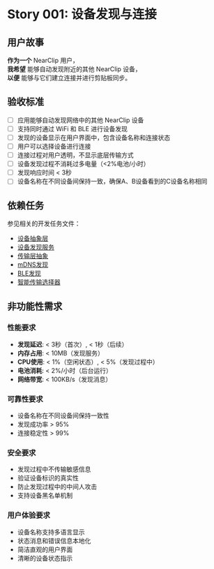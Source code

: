 # Story 001: 设备发现与连接

## 用户故事

**作为一个** NearClip 用户，  
**我希望** 能够自动发现附近的其他 NearClip 设备，  
**以便** 能够与它们建立连接并进行剪贴板同步。

## 验收标准

- [ ] 应用能够自动发现网络中的其他 NearClip 设备
- [ ] 支持同时通过 WiFi 和 BLE 进行设备发现
- [ ] 发现的设备显示在用户界面中，包含设备名称和连接状态
- [ ] 用户可以选择设备进行连接
- [ ] 连接过程对用户透明，不显示底层传输方式
- [ ] 设备发现过程不消耗过多电量（<2%电池/小时）
- [ ] 发现响应时间 < 3秒
- [ ] 设备名称在不同设备间保持一致，确保A、B设备看到的C设备名称相同

## 依赖任务

参见相关的开发任务文件：
- [设备抽象层](../tasks/0101-device-abstraction-layer.md)
- [设备发现服务](../tasks/0102-device-discovery-service.md)
- [传输层抽象](../tasks/0103-transport-abstraction.md)
- [mDNS发现](../tasks/0104-mdns-discovery.md)
- [BLE发现](../tasks/0105-ble-discovery.md)
- [智能传输选择器](../tasks/0106-intelligent-transport-selector.md)

## 非功能性需求

### 性能要求
- **发现延迟**: < 3秒（首次）, < 1秒（后续）
- **内存占用**: < 10MB（发现服务）
- **CPU使用**: < 1%（空闲状态）, < 5%（发现过程中）
- **电池消耗**: < 2%/小时（后台运行）
- **网络带宽**: < 100KB/s（发现消息）

### 可靠性要求
- 设备名称在不同设备间保持一致性
- 发现成功率 > 95%
- 连接稳定性 > 99%

### 安全要求
- 发现过程中不传输敏感信息
- 验证设备标识的真实性
- 防止发现过程中的中间人攻击
- 支持设备黑名单机制

### 用户体验要求
- 设备名称支持多语言显示
- 状态消息和错误信息本地化
- 简洁直观的用户界面
- 清晰的设备状态指示